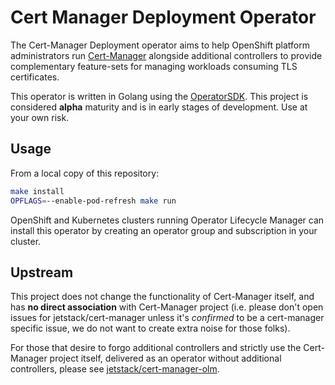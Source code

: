 # Cert Manager Deployment Operator

The Cert-Manager Deployment operator aims to help OpenShift platform
administrators run [Cert-Manager](https://github.com/jetstack/cert-manager)
alongside additional controllers to provide complementary feature-sets for
managing workloads consuming TLS certificates.

This operator is written in Golang using the
[OperatorSDK](https://github.com/operator-framework/operator-sdk).
This project is considered **alpha** maturity and is in early stages of
development. Use at your own risk.

## Usage

From a local copy of this repository:

```bash
make install
OPFLAGS=--enable-pod-refresh make run
```

OpenShift and Kubernetes clusters running Operator Lifecycle Manager can install
this operator by creating an operator group and subscription in your cluster.

## Upstream

This project does not change the functionality of Cert-Manager itself, and has
**no direct association** with Cert-Manager project
(i.e. please don't open issues for jetstack/cert-manager unless it's *confirmed*
to be a cert-manager specific issue, we do not want to create extra noise for
those folks).

For those that desire to forgo additional controllers and strictly use the
Cert-Manager project itself, delivered as an operator without additional
controllers, please see
[jetstack/cert-manager-olm](https://github.com/jetstack/cert-manager-olm).
